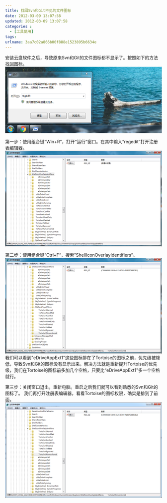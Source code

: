 ```yaml
---
title: 找回Svn和Git不见的文件图标
date: 2012-03-09 13:07:58
updated: 2012-03-09 13:07:58
categories : 
  - [工具使用]
tags:
urlname: 3aa7c02a866b00f888e1523895b6634e
---
```

安装云盘软件之后，导致原来Svn和Git的文件图标都不显示了。按照如下的方法找回图标。
![](/images/3aa7c02a866b00f888e1523895b6634e/1.png)

第一步：使用组合键“Win+R”，打开“运行”窗口。在其中输入“regedit”打开注册表编辑器。
![](/images/3aa7c02a866b00f888e1523895b6634e/2.png)

第二步：使用组合键”Ctrl+F“，搜索”ShellIconOverlayIdentifiers“。
![](/images/3aa7c02a866b00f888e1523895b6634e/3.png)
我们可以看到"eDriveAppExt1"这些图标排在了Tortoise的图标之前，优先级被降低，导致Svn和Git的图标没有显示出来。解决方法就是重新提升Tortoise的优先级，我们在Tortoise的图标前多加几个空格，只要比“eDriveAppExt1"多一个空格就行。

第三步：关闭窗口退出，重新电脑。重启之后我们就可以看到熟悉的Svn和Git的图标了。
我们再打开注册表编辑器，看看Tortoise的图标权限，确实是排到了前面。
![](/images/3aa7c02a866b00f888e1523895b6634e/4.png)
